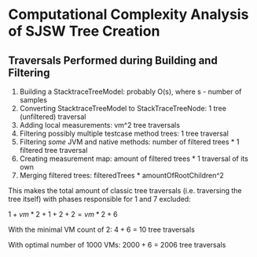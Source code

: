 # Computational Complexity Analysis of SJSW Tree Creation

## Traversals Performed during Building and Filtering
1. Building a StacktraceTreeModel: probably O(s), where s - number of samples
2. Converting StacktraceTreeModel to StackTraceTreeNode: 1 tree (unfiltered) traversal 
3. Adding local measurements: vm^2 tree traversals
4. Filtering possibly multiple testcase method trees: 1 tree traversal
5. Filtering *some* JVM and native methods: number of filtered trees * 1 filtered tree traversal
6. Creating measurement map: amount of filtered trees * 1 traversal of its own
7. Merging filtered trees: filteredTrees * amountOfRootChildren^2

This makes the total amount of classic tree traversals (i.e. traversing the tree itself) 
with phases responsible for 1 and 7 excluded:

$1 + vm*2 + 1 + 2 + 2 = vm*2 + 6$

With the minimal VM count of $2$:
$4 + 6$ = 10 tree traversals

With optimal number of $1000$ VMs:
$2000 + 6$ = 2006 tree traversals